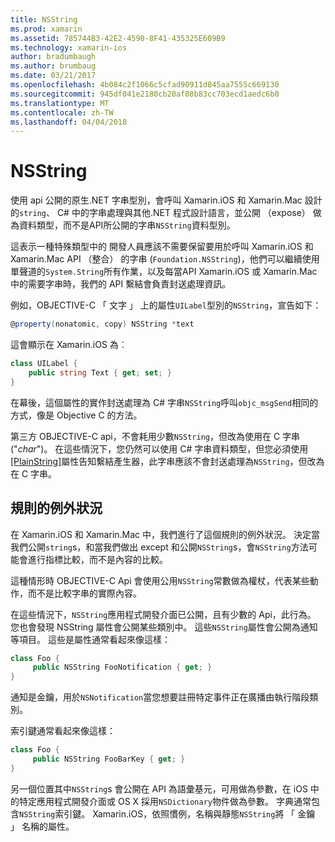 ```yaml
---
title: NSString
ms.prod: xamarin
ms.assetid: 785744B3-42E2-4590-8F41-435325E609B9
ms.technology: xamarin-ios
author: bradumbaugh
ms.author: brumbaug
ms.date: 03/21/2017
ms.openlocfilehash: 4b084c2f1066c5cfad90911d845aa7555c669130
ms.sourcegitcommit: 945df041e2180cb20af08b83cc703ecd1aedc6b0
ms.translationtype: MT
ms.contentlocale: zh-TW
ms.lasthandoff: 04/04/2018
---
```

# <a name="nsstring"></a>NSString

使用 api 公開的原生.NET 字串型別，會呼叫 Xamarin.iOS 和 Xamarin.Mac 設計的`string`、 C# 中的字串處理與其他.NET 程式設計語言，並公開 （expose） 做為資料類型，而不是API所公開的字串`NSString`資料型別。


這表示一種特殊類型中的 開發人員應該不需要保留要用於呼叫 Xamarin.iOS 和 Xamarin.Mac API （整合） 的字串 (`Foundation.NSString`)，他們可以繼續使用單聲道的`System.String`所有作業，以及每當API Xamarin.iOS 或 Xamarin.Mac 中的需要字串時，我們的 API 繫結會負責封送處理資訊。

例如，OBJECTIVE-C 「 文字 」 上的屬性`UILabel`型別的`NSString`，宣告如下：

```csharp
@property(nonatomic, copy) NSString *text
```

這會顯示在 Xamarin.iOS 為︰

```csharp
class UILabel {
    public string Text { get; set; }
}
```

在幕後，這個屬性的實作封送處理為 C# 字串`NSString`呼叫`objc_msgSend`相同的方式，像是 Objective C 的方法。

第三方 OBJECTIVE-C api，不會耗用少數`NSString`，但改為使用在 C 字串 ("*char*")。 在這些情況下，您仍然可以使用 C# 字串資料類型，但您必須使用[[PlainString]](~/cross-platform/macios/binding/objective-c-libraries.md)屬性告知繫結產生器，此字串應該不會封送處理為`NSString`，但改為在 C 字串。

 <a name="Exceptions_to_the_Rule" />


## <a name="exceptions-to-the-rule"></a>規則的例外狀況

在 Xamarin.iOS 和 Xamarin.Mac 中，我們進行了這個規則的例外狀況。 決定當我們公開`string`s，和當我們做出 except 和公開`NSString`s，會`NSString`方法可能會進行指標比較，而不是內容的比較。


這種情形時 OBJECTIVE-C Api 會使用公用`NSString`常數做為權杖，代表某些動作，而不是比較字串的實際內容。


在這些情況下，`NSString`應用程式開發介面已公開，且有少數的 Api，此行為。 您也會發現 NSString 屬性會公開某些類別中。 這些`NSString`屬性會公開為通知等項目。 這些是屬性通常看起來像這樣：

```csharp
class Foo {
     public NSString FooNotification { get; }
}
```

通知是金鑰，用於`NSNotification`當您想要註冊特定事件正在廣播由執行階段類別。

索引鍵通常看起來像這樣：

```csharp
class Foo {
     public NSString FooBarKey { get; }
}
```

另一個位置其中`NSString`s 會公開在 API 為語彙基元，可用做為參數，在 iOS 中的特定應用程式開發介面或 OS X 採用`NSDictionary`物件做為參數。 字典通常包含`NSString`索引鍵。 Xamarin.iOS，依照慣例，名稱與靜態`NSString`將 「 金鑰 」 名稱的屬性。
